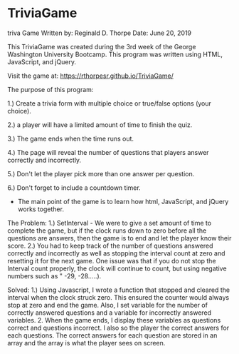 # TriviaGame
triva Game
Written by: Reginald D. Thorpe
      Date: June 20, 2019
 
 This TriviaGame was created during the 3rd week of the George Washington University Bootcamp.
 This program was written using HTML, JavaScript, and jQuery.
 
 Visit the game at: https://rthorpesr.github.io/TriviaGame/

 
 The purpose of this program:
 
 1.)  Create a trivia form with multiple choice or true/false options (your choice).

2.)   a player will have a limited amount of time to finish the quiz. 

3.)   The game ends when the time runs out. 

4.)   The page will reveal the number of questions that players answer correctly and incorrectly.

5.)   Don't let the player pick more than one answer per question.

6.)   Don't forget to include a countdown timer.

* The main point of the game is to learn how html, JavaScript, and jQuery works together.

The Problem: 
1.) SetInterval - We were to give a set amount of time to complete the game, but if the clock runs down to zero before
all the questions are answers, then the game is to end and let the player know their score.
2.) You had to keep track of the number of questions answered correctly and incorrectly as well as stopping the interval count at zero and resetting it for the next game. One issue was that if you do not stop the Interval count properly, the clock will continue to count, but using negative numbers such as " -29, -28.....).

Solved:
1.) Using Javascript, I wrote a function that stopped and cleared the interval when the clock struck zero. This ensured the counter would always stop at zero and end the game. Also, I set variable for the number of correctly answered questions and a variable for incorrectly answered variables.
2. When the game ends, I display these variables as questions correct and questions incorrect. I also so the player the correct answers for each questions. The correct answers for each question are stored in an array and the array is what the player sees on screen.
